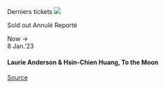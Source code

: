 [](https://www.bozar.be/fr/calendrier/laurie-anderson-hsin-chien-huang-moon)

Derniers tickets ![](https://www.bozar.be/sites/default/files/styles/small_card_landscape/public/efficy/images/2851489__kim2614-edit.jpg?h=3ff49061&itok=-otp22EG) 

Sold out Annulé Reporté

Now →  
8 Jan.'23

#### Laurie Anderson & Hsin-Chien Huang, To the Moon

[Source](https://www.bozar.be/fr/search?contentType=event&searchQuery=chen)